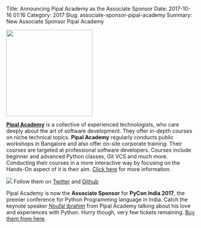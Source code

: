 Title: Announcing Pipal Academy as the Associate Sponsor
Date: 2017-10-16 01:16
Category: 2017
Slug: associate-sponsor-pipal-academy
Summary: New Associate Sponsor Pipal Academy

<img height="230" width="230" src="https://in.pycon.org/2017/images/sponsor/pipal.png">

**[Pipal Academy](https://pipal.in/)** is a collective of experienced technologists, who care deeply about the art of software development. They offer in-depth courses on niche technical topics. **Pipal Academy** regularly conducts public workshops in Bangalore and also offer on-site corporate training. Their courses are targeted at professional software developers. Courses include beginner and advanced Python classes, Git VCS and much more. Conducting their courses in a more interactive way by focusing on the Hands-On aspect of it is their aim. [Click here](https://pipal.in/contact) for more information.

[<img src="https://in.pycon.org/2017/images/sponsor/pipal.png">](https://pipal.in/)
Follow them on [Twitter](https://twitter.com/pipalacademy) and [Github](https://github.com/pipalacademy)

Pipal Academy is now the **Associate Sponsor** for **PyCon India 2017**, the premier conference for Python Programming language in India. Catch the keynote speaker [Noufal Ibrahim](https://in.pycon.org/blog/2017/announcing-keynote-speakers-for-pycon-india-2017.html) from Pipal Academy talking about his love and experiences with Python. Hurry though, very few tickets remaining. [Buy them from here](https://in.explara.com/e/pycon-india-2017). 
